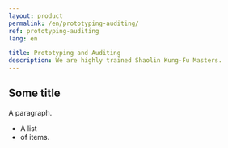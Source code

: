 ```yaml
---
layout: product
permalink: /en/prototyping-auditing/
ref: prototyping-auditing
lang: en

title: Prototyping and Auditing
description: We are highly trained Shaolin Kung-Fu Masters.
---
```


## Some title

A paragraph.

* A list
* of items.
